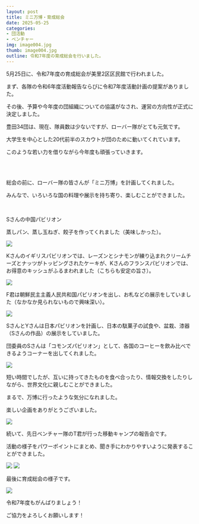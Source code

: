 ```yaml
---
layout: post
title: ミニ万博・育成総会
date: 2025-05-25
categories:
- 団活動
- ベンチャー
img: image004.jpg
thumb: image004.jpg
outline: 令和7年度の育成総会を行いました。
---
```


5月25日に、令和7年度の育成総会が美里2区区民館で行われました。

まず、各隊の令和6年度活動報告ならびに令和7年度活動計画の提案がありました。

その後、予算や今年度の団組織についての協議がなされ、運営の方向性が正式に決定しました。

豊田34団は、現在、隊員数は少ないですが、ローバー隊がとても元気です。

大学生を中心とした20代前半のスカウトが団のために動いてくれています。

このような若い力を借りながら今年度も頑張っていきます。 

<br>

<br>

総会の前に、ローバー隊の皆さんが「ミニ万博」を計画してくれました。

みんなで、いろいろな国の料理や展示を持ち寄り、楽しむことができました。

<br>

Sさんの中国パビリオン

蒸しパン、蒸し玉ねぎ、餃子を作ってくれました（美味しかった）。

<img src="/assets/img/blog/2025-05-25-ミニ万博・育成総会/image001.jpg">

Kさんのイギリスパビリオンでは、レーズンとシナモンが練り込まれクリームチーズとナッツがトッピングされたケーキが、Kさんのフランスパビリオンでは、お得意のキッシュがふるまわれました（こちらも安定の旨さ）。

<img src="/assets/img/blog/2025-05-25-ミニ万博・育成総会/image002.jpg">

F君は朝鮮民主主義人民共和国パビリオンを出し、お札などの展示をしていました（なかなか見られないもので興味深い）。

<img src="/assets/img/blog/2025-05-25-ミニ万博・育成総会/image003.jpg">

SさんとYさんは日本パビリオンを計画し、日本の駄菓子の試食や、盆栽、漆器（Sさんの作品）の展示をしていました。

団委員のSさんは「コモンズパビリオン」として、各国のコーヒーを飲み比べできるようコーナーを出してくれました。

<img src="/assets/img/blog/2025-05-25-ミニ万博・育成総会/image004.jpg">

短い時間でしたが、互いに持ってきたものを食べ合ったり、情報交換をしたりしながら、世界文化に親しむことができました。

まるで、万博に行ったような気分になれました。

楽しい企画をありがとうございました。

<img src="/assets/img/blog/2025-05-25-ミニ万博・育成総会/image005.jpg">

<br>

続いて、先日ベンチャー隊のT君が行った移動キャンプの報告会です。

活動の様子をパワーポイントにまとめ、聞き手にわかりやすいように発表することができました。

<img src="/assets/img/blog/2025-05-25-ミニ万博・育成総会/image006.jpg">

<img src="/assets/img/blog/2025-05-25-ミニ万博・育成総会/image007.jpg">

<br>

最後に育成総会の様子です。

<img src="/assets/img/blog/2025-05-25-ミニ万博・育成総会/image008.jpg">

令和7年度もがんばりましょう！

ご協力をよろしくお願いします！
